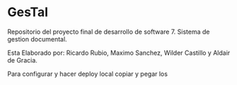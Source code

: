 # GesTal
Repositorio del proyecto final de desarrollo de software 7. Sistema de gestion documental.

Esta Elaborado por: Ricardo Rubio, Maximo Sanchez, Wilder Castillo y Aldair de Gracia. 

Para configurar y hacer deploy local copiar y pegar los 